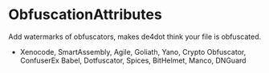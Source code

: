 # ObfuscationAttributes
Add watermarks of obfuscators, makes de4dot think your file is obfuscated.
- Xenocode, SmartAssembly, Agile, Goliath, Yano, Crypto Obfuscator, ConfuserEx
Babel, Dotfuscator, Spices, BitHelmet, Manco, DNGuard
